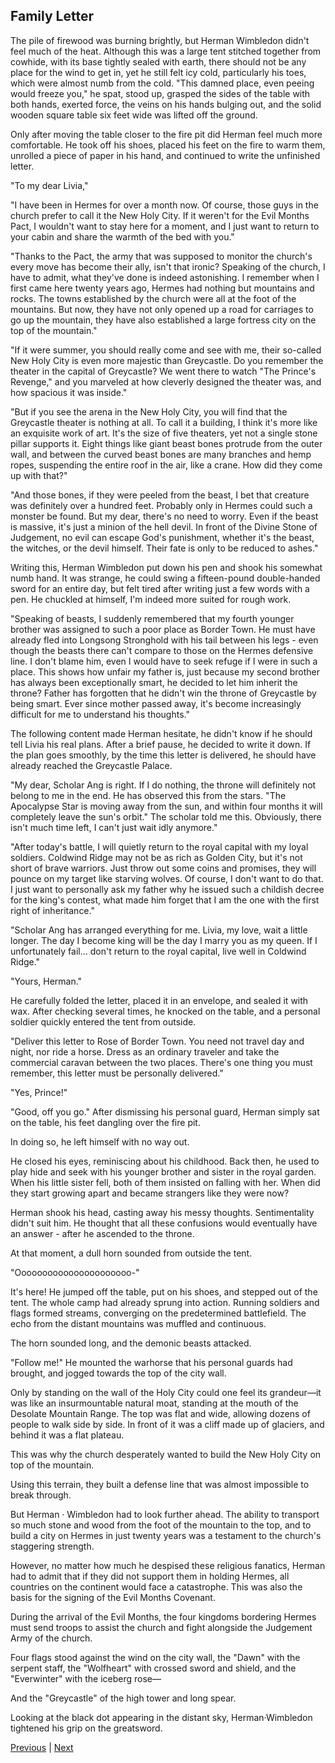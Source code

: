 ## Family Letter
The pile of firewood was burning brightly, but Herman Wimbledon didn't feel much of the heat. Although this was a large tent stitched together from cowhide, with its base tightly sealed with earth, there should not be any place for the wind to get in, yet he still felt icy cold, particularly his toes, which were almost numb from the cold. "This damned place, even peeing would freeze you," he spat, stood up, grasped the sides of the table with both hands, exerted force, the veins on his hands bulging out, and the solid wooden square table six feet wide was lifted off the ground. 



Only after moving the table closer to the fire pit did Herman feel much more comfortable. He took off his shoes, placed his feet on the fire to warm them, unrolled a piece of paper in his hand, and continued to write the unfinished letter. 



"To my dear Livia," 



"I have been in Hermes for over a month now. Of course, those guys in the church prefer to call it the New Holy City. If it weren't for the Evil Months Pact, I wouldn't want to stay here for a moment, and I just want to return to your cabin and share the warmth of the bed with you." 



"Thanks to the Pact, the army that was supposed to monitor the church's every move has become their ally, isn't that ironic? Speaking of the church, I have to admit, what they've done is indeed astonishing. I remember when I first came here twenty years ago, Hermes had nothing but mountains and rocks. The towns established by the church were all at the foot of the mountains. But now, they have not only opened up a road for carriages to go up the mountain, they have also established a large fortress city on the top of the mountain." 



"If it were summer, you should really come and see with me, their so-called New Holy City is even more majestic than Greycastle. Do you remember the theater in the capital of Greycastle? We went there to watch "The Prince's Revenge," and you marveled at how cleverly designed the theater was, and how spacious it was inside." 



"But if you see the arena in the New Holy City, you will find that the Greycastle theater is nothing at all. To call it a building, I think it's more like an exquisite work of art. It's the size of five theaters, yet not a single stone pillar supports it. Eight things like giant beast bones protrude from the outer wall, and between the curved beast bones are many branches and hemp ropes, suspending the entire roof in the air, like a crane. How did they come up with that?"



"And those bones, if they were peeled from the beast, I bet that creature was definitely over a hundred feet. Probably only in Hermes could such a monster be found. But my dear, there's no need to worry. Even if the beast is massive, it's just a minion of the hell devil. In front of the Divine Stone of Judgement, no evil can escape God's punishment, whether it's the beast, the witches, or the devil himself. Their fate is only to be reduced to ashes."

Writing this, Herman Wimbledon put down his pen and shook his somewhat numb hand. It was strange, he could swing a fifteen-pound double-handed sword for an entire day, but felt tired after writing just a few words with a pen. He chuckled at himself, I'm indeed more suited for rough work.

"Speaking of beasts, I suddenly remembered that my fourth younger brother was assigned to such a poor place as Border Town. He must have already fled into Longsong Stronghold with his tail between his legs - even though the beasts there can't compare to those on the Hermes defensive line. I don't blame him, even I would have to seek refuge if I were in such a place. This shows how unfair my father is, just because my second brother has always been exceptionally smart, he decided to let him inherit the throne? Father has forgotten that he didn't win the throne of Greycastle by being smart. Ever since mother passed away, it's become increasingly difficult for me to understand his thoughts."

The following content made Herman hesitate, he didn't know if he should tell Livia his real plans. After a brief pause, he decided to write it down. If the plan goes smoothly, by the time this letter is delivered, he should have already reached the Greycastle Palace.

"My dear, Scholar Ang is right. If I do nothing, the throne will definitely not belong to me in the end. He has observed this from the stars. "The Apocalypse Star is moving away from the sun, and within four months it will completely leave the sun's orbit." The scholar told me this. Obviously, there isn't much time left, I can't just wait idly anymore."

"After today's battle, I will quietly return to the royal capital with my loyal soldiers. Coldwind Ridge may not be as rich as Golden City, but it's not short of brave warriors. Just throw out some coins and promises, they will pounce on my target like starving wolves. Of course, I don't want to do that. I just want to personally ask my father why he issued such a childish decree for the king's contest, what made him forget that I am the one with the first right of inheritance."

"Scholar Ang has arranged everything for me. Livia, my love, wait a little longer. The day I become king will be the day I marry you as my queen. If I unfortunately fail... don't return to the royal capital, live well in Coldwind Ridge."

"Yours, Herman."

He carefully folded the letter, placed it in an envelope, and sealed it with wax. After checking several times, he knocked on the table, and a personal soldier quickly entered the tent from outside.



"Deliver this letter to Rose of Border Town. You need not travel day and night, nor ride a horse. Dress as an ordinary traveler and take the commercial caravan between the two places. There's one thing you must remember, this letter must be personally delivered."

"Yes, Prince!"

"Good, off you go." After dismissing his personal guard, Herman simply sat on the table, his feet dangling over the fire pit.

In doing so, he left himself with no way out.

He closed his eyes, reminiscing about his childhood. Back then, he used to play hide and seek with his younger brother and sister in the royal garden. When his little sister fell, both of them insisted on falling with her. When did they start growing apart and became strangers like they were now?

Herman shook his head, casting away his messy thoughts. Sentimentality didn't suit him. He thought that all these confusions would eventually have an answer - after he ascended to the throne.

At that moment, a dull horn sounded from outside the tent.

"Oooooooooooooooooooooo-"

It's here! He jumped off the table, put on his shoes, and stepped out of the tent. The whole camp had already sprung into action. Running soldiers and flags formed streams, converging on the predetermined battlefield. The echo from the distant mountains was muffled and continuous.



The horn sounded long, and the demonic beasts attacked. 

"Follow me!" He mounted the warhorse that his personal guards had brought, and jogged towards the top of the city wall. 

Only by standing on the wall of the Holy City could one feel its grandeur—it was like an insurmountable natural moat, standing at the mouth of the Desolate Mountain Range. The top was flat and wide, allowing dozens of people to walk side by side. In front of it was a cliff made up of glaciers, and behind it was a flat plateau. 

This was why the church desperately wanted to build the New Holy City on top of the mountain. 

Using this terrain, they built a defense line that was almost impossible to break through. 

But Herman · Wimbledon had to look further ahead. The ability to transport so much stone and wood from the foot of the mountain to the top, and to build a city on Hermes in just twenty years was a testament to the church's staggering strength. 

However, no matter how much he despised these religious fanatics, Herman had to admit that if they did not support them in holding Hermes, all countries on the continent would face a catastrophe. This was also the basis for the signing of the Evil Months Covenant. 

During the arrival of the Evil Months, the four kingdoms bordering Hermes must send troops to assist the church and fight alongside the Judgement Army of the church. 

Four flags stood against the wind on the city wall, the "Dawn" with the serpent staff, the "Wolfheart" with crossed sword and shield, and the "Everwinter" with the iceberg rose—



And the "Greycastle" of the high tower and long spear.



Looking at the black dot appearing in the distant sky, Herman·Wimbledon tightened his grip on the greatsword.





[Previous](CH0039.md) | [Next](CH0041.md)

